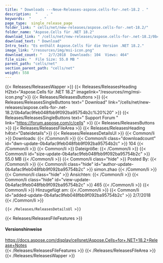 ```yaml
---
title: " Downloads ---Neue-Releases-aspose.cells-for-.net-18.2 . "
description:  "    . " 
keywords:  "    . " 
page_type:  single_release_page
folder_link: " cells/net/new-releases/aspose.cells-for-.net-18.2/"
folder_name: "Aspose.Cells für .NET 18.2"
download_link: " /cells/net/new-releases/aspose.cells-for-.net-18.2/0b4afac9feb048fbb9f092ba95754b2c"
download_text: " Download"
Intro_text: "Es enthält Aspose.Cells für die Version .NET 18.2."
image_link: "/resources/img/msi-icon.png"
download_count: "   2/7/2018  Downloads: 104  Views: 464"
file_size: "  File Size: 55.0 MB "
parent_path: "cells/net"
section_parent_path: "cells/net"
weight: 558
---
```


{{< Releases/ReleasesWapper >}}
  {{< Releases/ReleasesHeading H2txt="Aspose.Cells für .NET 18.2" imagelink="/resources/img/msi-icon.png">}}
  {{< Releases/ReleasesButtons >}}
    {{< Releases/ReleasesSingleButtons text=" Download" link="/cells/net/new-releases/aspose.cells-for-.net-18.2/0b4afac9feb048fbb9f092ba95754b2c%20%20" >}}
    {{< Releases/ReleasesSingleButtons text=" Support Forum " link="https://forum.aspose.com/c/cells" >}}
  {{< Releases/ReleasesButtons >}}
  {{< Releases/ReleasesFileArea >}}
    {{< Releases/ReleasesHeading h4txt="Dateidetails">}}
    {{< Releases/ReleasesDetailsUl >}}
            {{< Common/li >}} Downloads: {{< /Common/li >}}
      {{< Common/li class="downloadcount" id="dwn-update-0b4afac9feb048fbb9f092ba95754b2c" >}} 104 {{< /Common/li >}}
      {{< Common/li >}} Dateigröße: {{< /Common/li >}}
      {{< Common/li id="size-update-0b4afac9feb048fbb9f092ba95754b2c" >}} 55.0 MB {{< /Common/li >}} 
      {{< Common/li  class="hide" >}} Posted By: {{< /Common/li >}} 
      {{< Common/li class="hide" id="author-update-0b4afac9feb048fbb9f092ba95754b2c" >}} simon.zhao {{< /Common/li >}}
      {{< Common/li class="hide" >}} Ansichten: {{< /Common/li >}}
      {{< Common/li class="hide" id="view-update-0b4afac9feb048fbb9f092ba95754b2c" >}} 465 {{< /Common/li >}}
      {{< Common/li >}} Hinzugefügt am: {{< /Common/li >}}
      {{< Common/li id="added-update-0b4afac9feb048fbb9f092ba95754b2c" >}} 2/7/2018 {{< /Common/li >}} 

    {{< /Releases/ReleasesDetailsUl >}}

  {{< Releases/ReleasesFileFeatures >}}
      <h4>Versionshinweise</h4><div> <a href="https://docs.aspose.com/display/cellsnet/Aspose.Cells+for+.NET+18.2+Release+Notes">https://docs.aspose.com/display/cellsnet/Aspose.Cells+for+.NET+18.2+Release+Notes</a></div>
  {{< /Releases/ReleasesFileFeatures >}}
 {{< /Releases/ReleasesFileArea >}}
{{< /Releases/ReleasesWapper >}}



